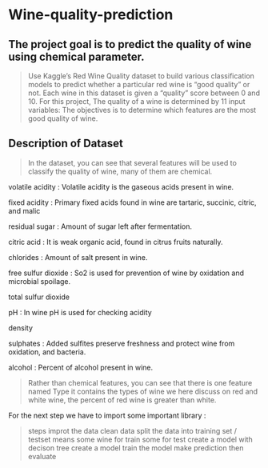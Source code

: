 # Wine-quality-prediction

## The project goal is to predict the quality of wine using chemical parameter.

> Use Kaggle’s Red Wine Quality dataset to build various classification models to predict whether a particular red wine is “good quality” or not. Each wine in this dataset is given a “quality” score between 0 and 10. 
For this project, The quality of a wine is determined by 11 input variables:
The objectives is to determine which features are the most good quality of wine.

## Description of Dataset

> In the dataset, you can see that several features will be used to classify the quality of wine, many of them are chemical.

volatile acidity :   Volatile acidity is the gaseous acids present in wine.

fixed acidity :   Primary fixed acids found in wine are tartaric, succinic, citric, and malic

residual sugar :   Amount of sugar left after fermentation.

citric acid :    It is weak organic acid, found in citrus fruits naturally.

chlorides :   Amount of salt present in wine.

free sulfur dioxide :   So2 is used for prevention of wine by oxidation and microbial spoilage.

total sulfur dioxide 

pH :   In wine pH is used for checking acidity

density

sulphates :    Added sulfites preserve freshness and protect wine from oxidation, and bacteria.

alcohol :   Percent of alcohol present in wine.

> Rather than chemical features, you can see that there is one feature named Type it contains the types of wine we here discuss on red and white wine, the percent of red wine is greater than white.

For the next step we have to import some important library :
> steps
improt the data 
clean data 
split the data into training set / testset means some wine for train some for test
create a model with decison tree
create a model
train the model
make prediction
then evaluate

